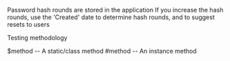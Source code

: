 
Password hash rounds are stored in the application
If you increase the hash rounds, use the 'Created' date to determine hash rounds, and to suggest resets to users

Testing methodology

  $method -- A static/class method
  #method -- An instance method

